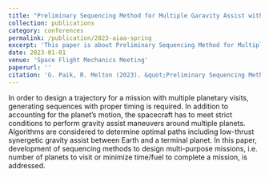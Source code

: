 ```yaml
---
title: "Preliminary Sequencing Method for Multiple Garavity Assist with Low-Thrust Synergetic Maneuvers"
collection: publications
category: conferences
permalink: /publication/2023-aiaa-spring
excerpt: 'This paper is about Preliminary Sequencing Method for Multiple Garavity Assist with Low-Thrust Synergetic Maneuvers'
date: 2023-01-01
venue: 'Space Flight Mechanics Meeting'
paperurl: ''
citation: 'G. Paik, R. Melton (2023). &quot;Preliminary Sequencing Method for Multiple Garavity Assist with Low-Thrust Synergetic Maneuvers.&quot; <i>AAS/AIAA Space Flight Mechanics Meeting</i>. AAS 23-344'
---
```


In order to design a trajectory for a mission with multiple planetary visits, generating sequences with proper timing is required. In addition to accounting for the planet’s motion, the spacecraft has to meet strict conditions to perform gravity assist maneuvers around multiple planets. Algorithms are considered to determine optimal paths including low-thrust synergetic gravity assist between Earth and a terminal planet. In this paper, development of sequencing methods to design multi-purpose missions, i.e. number of planets to visit or minimize time/fuel to complete a mission, is addressed.
